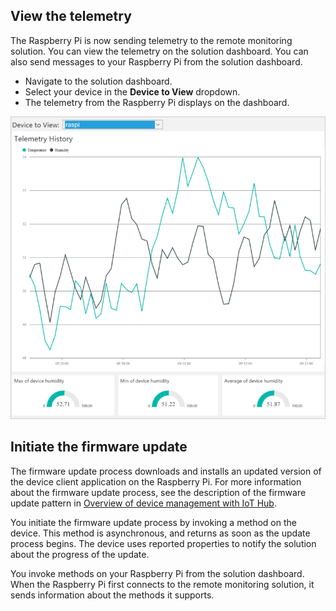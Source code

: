 ## View the telemetry

The Raspberry Pi is now sending telemetry to the remote monitoring solution. You can view the telemetry on the solution dashboard. You can also send messages to your Raspberry Pi from the solution dashboard.

- Navigate to the solution dashboard.
- Select your device in the **Device to View** dropdown.
- The telemetry from the Raspberry Pi displays on the dashboard.

![Display telemetry from the Raspberry Pi][img-telemetry-display]

## Initiate the firmware update

The firmware update process downloads and installs an updated version of the device client application on the Raspberry Pi. For more information about the firmware update process, see the description of the firmware update pattern in [Overview of device management with IoT Hub][lnk-update-pattern].

You initiate the firmware update process by invoking a method on the device. This method is asynchronous, and returns as soon as the update process begins. The device uses reported properties to notify the solution about the progress of the update.

You invoke methods on your Raspberry Pi from the solution dashboard. When the Raspberry Pi first connects to the remote monitoring solution, it sends information about the methods it supports. 

[img-telemetry-display]: ./media/iot-suite-raspberry-pi-kit-view-telemetry-advanced/telemetry.png
[lnk-update-pattern]: ../articles/iot-hub/iot-hub-device-management-overview.md
